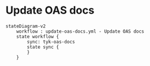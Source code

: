 # Update OAS docs

```mermaid
stateDiagram-v2
    workflow : update-oas-docs.yml - Update OAS docs
    state workflow {
        sync: tyk-oas-docs
        state sync {
        }
    }

```

